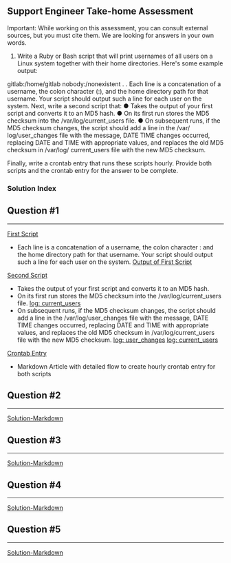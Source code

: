 ## Support Engineer Take-home Assessment

Important: While working on this assessment, you can consult external sources, but you must cite them.
We are looking for answers in your own words.

1. Write a Ruby or Bash script that will print usernames of all users on a Linux system together with
   their home directories. Here's some example output:

gitlab:/home/gitlab
nobody:/nonexistent
.
.
Each line is a concatenation of a username, the colon character (:), and the home directory path
for that username. Your script should output such a line for each user on the system.
Next, write a second script that:
● Takes the output of your first script and converts it to an MD5 hash.
● On its first run stores the MD5 checksum into the /var/log/current_users file.
● On subsequent runs, if the MD5 checksum changes, the script should add a line in the /var/
log/user_changes file with the message, DATE TIME changes occurred, replacing DATE
and TIME with appropriate values, and replaces the old MD5 checksum in /var/log/
current_users file with the new MD5 checksum.

Finally, write a crontab entry that runs these scripts hourly.
Provide both scripts and the crontab entry for the answer to be complete.

### Solution Index

## Question #1

---

[First Script](/user.sh)

- Each line is a concatenation of a username, the colon character : and the home directory path for that username. Your script should output such a line for each user on the system.
  [Output of First Script](/log.txt)

[Second Script](/hash.sh)

- Takes the output of your first script and converts it to an MD5 hash.
- On its first run stores the MD5 checksum into the /var/log/current_users file.
  [log: current_users](/var/log/current_users.md5)
- On subsequent runs, if the MD5 checksum changes, the script should add a line in the /var/log/user_changes file with the message, DATE TIME changes occurred, replacing DATE and TIME with appropriate values, and replaces the old MD5 checksum in /var/log/current_users file with the new MD5 checksum.
  [log: user_changes](/var/log/current_users.md5)
  [log: current_users](/var/log/current_users.md5)

[Crontab Entry](/crontab_entry.md)

- Markdown Article with detailed flow to create hourly crontab entry for both scripts

## Question #2

---

[Solution-Markdown](Q2-Performance.md)

## Question #3

---

[Solution-Markdown](Q3-Feature-Breakdown.md)

## Question #4

---

[Solution-Markdown](Q4-Feature-Blog.md)

## Question #5

---

[Solution-Markdown](Q5-BlogReview.md)
